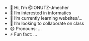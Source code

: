 - 👋 Hi, I’m @IONUTZ-Jmecher
- 👀 I’m interested in informatics
- 🌱 I’m currently learning websites/...
- 💞️ I’m looking to collaborate on class
- 😄 Pronouns: ...
- ⚡ Fun fact: ...

<!---
IONUTZ-Jmecher/IONUTZ-Jmecher is a ✨ special ✨ repository because its `README.md` (this file) appears on your GitHub profile.
You can click the Preview link to take a look at your changes.
--->
